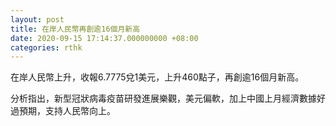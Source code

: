 ```yaml
---
layout: post
title: 在岸人民幣再創逾16個月新高
date: 2020-09-15 17:14:37.000000000 +08:00
categories: rthk
---
```


在岸人民幣上升，收報6.7775兌1美元，上升460點子，再創逾16個月新高。

分析指出，新型冠狀病毒疫苗研發進展樂觀，美元偏軟，加上中國上月經濟數據好過預期，支持人民幣向上。
